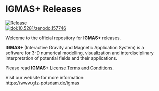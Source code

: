 # IGMAS+ Releases

[![Release](https://git.gfz-potsdam.de/igmas/igmas-releases/-/badges/release.svg?&key_text=release&key_width=55&value_width=200)](https://git.gfz-potsdam.de/igmas/igmas-releases/-/releases)\
[<img src="https://img.shields.io/badge/doi-10.5880/GFZ.4.5.IGMAS.V.1.3-blue.svg?style=flat-square" alt="doi:10.5281/zenodo.157746">](https://doi.org/10.5880/GFZ.4.5.IGMAS.V.1.3)

Welcome to the official repository for **IGMAS+** releases.

**IGMAS+** (Interactive Gravity and Magnetic Application System) is a software for 3-D numerical modelling, visualization and interdisciplinary interpretation of potential fields and their applications.

Please read [**IGMAS+** License Terms and Conditions](./LICENSE).

Visit our website for more information:\
<https://www.gfz-potsdam.de/igmas>
